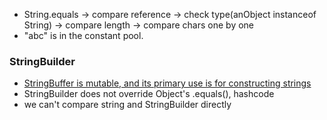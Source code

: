 - String.equals -> compare reference -> check type(anObject instanceof String) -> compare length -> compare chars one by one
- "abc" is in the constant pool.

### StringBuilder
- [StringBuffer is mutable, and its primary use is for constructing strings](https://stackoverflow.com/questions/11112602/why-does-stringbuffer-stringbuilder-not-override-equals-or-hashcode)
- StringBuilder does not override Object's .equals(), hashcode
- we can't compare string and StringBuilder directly



